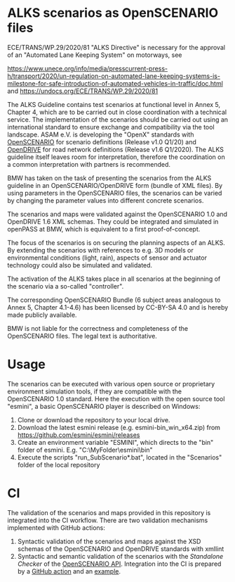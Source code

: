 # ALKS scenarios as OpenSCENARIO files

ECE/TRANS/WP.29/2020/81 "ALKS Directive" is necessary for the approval of an "Automated Lane Keeping System" on motorways, see

https://www.unece.org/info/media/presscurrent-press-h/transport/2020/un-regulation-on-automated-lane-keeping-systems-is-milestone-for-safe-introduction-of-automated-vehicles-in-traffic/doc.html and https://undocs.org/ECE/TRANS/WP.29/2020/81

The ALKS Guideline contains test scenarios at functional level in Annex 5, Chapter 4, which are to be carried out in close coordination with a technical service. The implementation of the scenarios should be carried out using an international standard to ensure exchange and compatibility via the tool landscape. ASAM e.V. is developing the "OpenX" standards with [OpenSCENARIO](https://www.asam.net/standards/detail/openscenario/) for scenario definitions (Release v1.0 Q1/20) and [OpenDRIVE](https://www.asam.net/standards/detail/opendrive/) for road network definitions (Release v1.6 Q1/2020). The ALKS guideline itself leaves room for interpretation, therefore the coordination on a common interpretation with partners is recommended.

BMW has taken on the task of presenting the scenarios from the ALKS guideline in an OpenSCENARIO/OpenDRIVE form (bundle of XML files). By using parameters in the OpenSCENARIO files, the scenarios can be varied by changing the parameter values into different concrete scenarios.
 
The scenarios and maps were validated against the OpenSCENARIO 1.0 and OpenDRIVE 1.6 XML schemas. They could be integrated and simulated in openPASS at BMW, which is equivalent to a first proof-of-concept. 

The focus of the scenarios is on securing the planning aspects of an ALKS. By extending the scenarios with references to e.g. 3D models or environmental conditions (light, rain), aspects of sensor and actuator technology could also be simulated and validated.

The activation of the ALKS takes place in all scenarios at the beginning of the scenario via a so-called "controller".
 
The corresponding OpenSCENARIO Bundle (6 subject areas analogous to Annex 5, Chapter 4.1-4.6) has been licensed by CC-BY-SA 4.0 and is hereby made publicly available. 

BMW is not liable for the correctness and completeness of the OpenSCENARIO files. The legal text is authoritative.

# Usage

The scenarios can be executed with various open source or proprietary environment simulation tools, if they are compatible with the OpenSCENARIO 1.0 standard. 
Here the execution with the open source tool "esmini", a basic OpenSCENARIO player is described on Windows:

1. Clone or download the repository to your local drive.
2. Download the latest esmini release (e.g. esmini-bin_win_x64.zip) from https://github.com/esmini/esmini/releases
3. Create an environment variable "ESMINI", which directs to the "bin" folder of esmini. E.g. "C:\MyFolder\esmini\bin\"
3. Execute the scripts "run_SubScenario*.bat", located in the "Scenarios" folder of the local repository

# CI

The validation of the scenarios and maps provided in this repository is integrated into the CI workflow. There are two validation mechanisms implemented with GitHub actions:
1. Syntactic validation of the scenarios and maps against the XSD schemas of the OpenSCENARIO and OpenDRIVE standards with xmllint
2. Syntactic and semantic validation of the scenarios with the *Standalone Checker* of the [OpenSCENARIO API](https://github.com/RA-Consulting-GmbH/openscenario.api.test). Integration into the CI is prepared by a [GitHub action](https://github.com/ahege/openscenario.ci.test) and an [example](https://github.com/ahege/opensceanrio.ci.example.test/).
